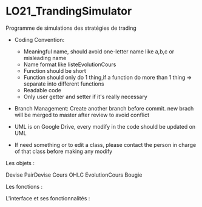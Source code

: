 # LO21_TrandingSimulator
Programme de simulations des stratégies de trading
- Coding Convention: 
  + Meaningful name, should avoid one-letter name like a,b,c or misleading name
  + Name format like listeEvolutionCours
  + Function should be short
  + Function should only do 1 thing,if a function do more than 1 thing => separate into different functions
  + Readable code
  + Only user getter and setter if it's really necessary
  
- Branch Management: Create another branch before commit. new brach will be merged to master after review to avoid conflict

- UML is on Google Drive, every modify in the code should be updated on UML

- If need something or to edit a class, please contact the person in charge of that class before making any modify

Les objets :

Devise
PairDevise
Cours OHLC
EvolutionCours
Bougie

Les fonctions :

L'interface et ses fonctionnalités :

